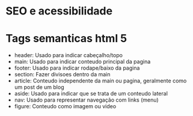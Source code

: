 # SEO e acessibilidade

# Tags semanticas html 5
- header: Usado para indicar cabeçalho/topo
- main: Usado para indicar conteudo principal da pagina
- footer: Usado para indicar rodape/baixo da pagina
- section: Fazer divisoes dentro da main
- article: Conteudo independente da main ou pagina, geralmente como um post de um blog
- aside: Usado para indicar que se trata de um conteudo lateral
- nav: Usado para representar navegação com links (menu)
- figure: Conteudo como imagem ou video